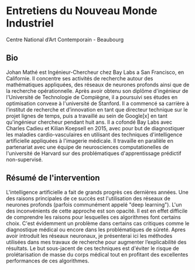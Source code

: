 # Entretiens du Nouveau Monde Industriel
Centre National d’Art Contemporain - Beaubourg

## Bio

Johan Mathé est Ingénieur-Chercheur chez Bay Labs a San Francisco, en Californie. Il concentre ses activités de recherche autour des mathématiques appliquées, des réseaux de neurones profonds ainsi que de la recherche opérationnelle. Après avoir obtenu son diplôme d'ingénieur de l'Université de Technologie de Compiègne, il a poursuivi ses études en optimisation convexe à l'université de Stanford. Il a commencé sa carrière à l’institut de recherche et d’innovation en tant que directeur technique sur le projet lignes de temps, puis a travaillé au sein de Google[x] en tant qu'ingénieur chercheur pendant huit ans. Il a cofondé Bay Labs avec Charles Cadieu et Kilian Koepsell en 2015, avec pour but de diagnostiquer les maladies cardio-vasculaires en utilisant des techniques d'intelligence artificielle appliquées à l'imagerie médicale. Il travaille en parallèle en partenariat avec une équipe de neurosciences computationelles de l'université de Harvard sur des problématiques d'apprentissage prédictif non-supervisé.

## Résumé de l'intervention

L'intelligence artificielle a fait de grands progrès ces dernières années. Une des raisons principales de ce succès est l'utilisation des réseaux de neurones profonds (parfois communément appelé "deep learning"). L'un des inconvénients de cette approche est son opacité. Il est en effet difficile de comprendre les raisons pour lesquelles ces algorithmes font certains choix. C'est évidemment un problème dans certains cas critiques comme le diagnostique médical ou encore dans les problématiques de sûreté. Apres avoir introduit les réseaux neuronaux, je présenterai ici les méthodes utilisées dans mes travaux de recherche pour augmenter l’explicabilité des résultats. Le but sous-jacent de ces techniques est d'éviter le risque de prolétarisation de masse du corps médical tout en profitant des excellentes performances de ces algorithmes.

